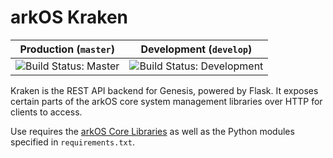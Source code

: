 # arkOS Kraken

| **Production** (`master`)   | **Development** (`develop`) |
| -------- | -------- |
| ![Build Status: Master](https://git.coderouge.co/arkOS/kraken/badges/master/build.svg)   | ![Build Status: Development](https://git.coderouge.co/arkOS/kraken/badges/develop/build.svg)  

Kraken is the REST API backend for Genesis, powered by Flask. It exposes certain parts of the arkOS core system management libraries over HTTP for clients to access.

Use requires the [arkOS Core Libraries](https://git.coderouge.co/arkOS/core) as well as the Python modules specified in `requirements.txt`.

